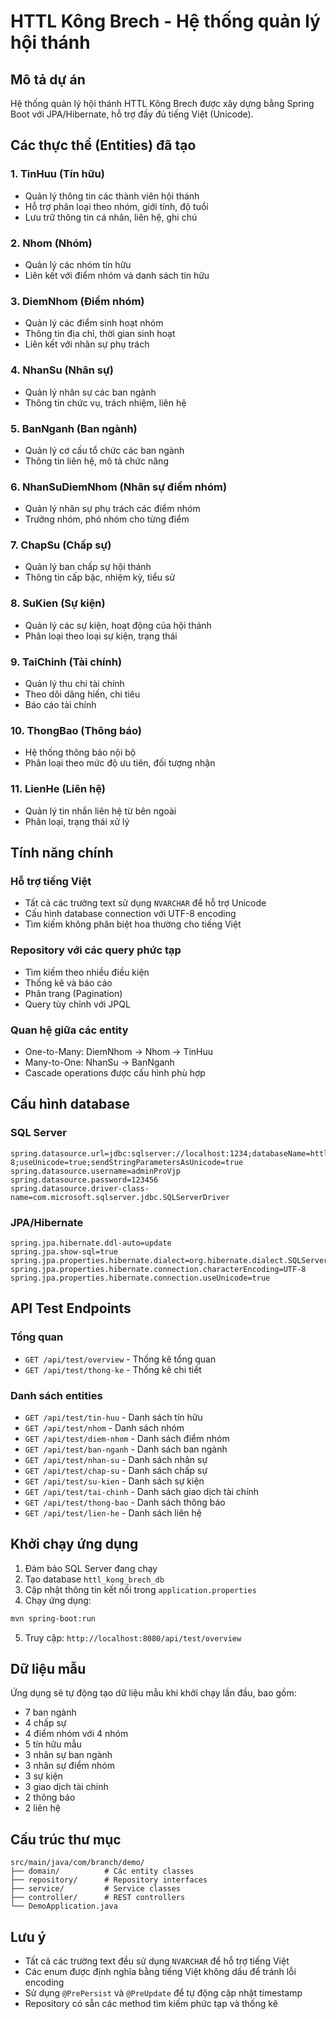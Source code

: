 # HTTL Kông Brech - Hệ thống quản lý hội thánh

## Mô tả dự án
Hệ thống quản lý hội thánh HTTL Kông Brech được xây dựng bằng Spring Boot với JPA/Hibernate, hỗ trợ đầy đủ tiếng Việt (Unicode).

## Các thực thể (Entities) đã tạo

### 1. TinHuu (Tín hữu)
- Quản lý thông tin các thành viên hội thánh
- Hỗ trợ phân loại theo nhóm, giới tính, độ tuổi
- Lưu trữ thông tin cá nhân, liên hệ, ghi chú

### 2. Nhom (Nhóm)
- Quản lý các nhóm tín hữu
- Liên kết với điểm nhóm và danh sách tín hữu

### 3. DiemNhom (Điểm nhóm)
- Quản lý các điểm sinh hoạt nhóm
- Thông tin địa chỉ, thời gian sinh hoạt
- Liên kết với nhân sự phụ trách

### 4. NhanSu (Nhân sự)
- Quản lý nhân sự các ban ngành
- Thông tin chức vụ, trách nhiệm, liên hệ

### 5. BanNganh (Ban ngành)
- Quản lý cơ cấu tổ chức các ban ngành
- Thông tin liên hệ, mô tả chức năng

### 6. NhanSuDiemNhom (Nhân sự điểm nhóm)
- Quản lý nhân sự phụ trách các điểm nhóm
- Trưởng nhóm, phó nhóm cho từng điểm

### 7. ChapSu (Chấp sự)
- Quản lý ban chấp sự hội thánh
- Thông tin cấp bậc, nhiệm kỳ, tiểu sử

### 8. SuKien (Sự kiện)
- Quản lý các sự kiện, hoạt động của hội thánh
- Phân loại theo loại sự kiện, trạng thái

### 9. TaiChinh (Tài chính)
- Quản lý thu chi tài chính
- Theo dõi dâng hiến, chi tiêu
- Báo cáo tài chính

### 10. ThongBao (Thông báo)
- Hệ thống thông báo nội bộ
- Phân loại theo mức độ ưu tiên, đối tượng nhận

### 11. LienHe (Liên hệ)
- Quản lý tin nhắn liên hệ từ bên ngoài
- Phân loại, trạng thái xử lý

## Tính năng chính

### Hỗ trợ tiếng Việt
- Tất cả các trường text sử dụng `NVARCHAR` để hỗ trợ Unicode
- Cấu hình database connection với UTF-8 encoding
- Tìm kiếm không phân biệt hoa thường cho tiếng Việt

### Repository với các query phức tạp
- Tìm kiếm theo nhiều điều kiện
- Thống kê và báo cáo
- Phân trang (Pagination)
- Query tùy chỉnh với JPQL

### Quan hệ giữa các entity
- One-to-Many: DiemNhom -> Nhom -> TinHuu
- Many-to-One: NhanSu -> BanNganh
- Cascade operations được cấu hình phù hợp

## Cấu hình database

### SQL Server
```properties
spring.datasource.url=jdbc:sqlserver://localhost:1234;databaseName=httl_kong_brech_db;encrypt=true;trustServerCertificate=true;characterEncoding=UTF-8;useUnicode=true;sendStringParametersAsUnicode=true
spring.datasource.username=adminProVjp
spring.datasource.password=123456
spring.datasource.driver-class-name=com.microsoft.sqlserver.jdbc.SQLServerDriver
```

### JPA/Hibernate
```properties
spring.jpa.hibernate.ddl-auto=update
spring.jpa.show-sql=true
spring.jpa.properties.hibernate.dialect=org.hibernate.dialect.SQLServerDialect
spring.jpa.properties.hibernate.connection.characterEncoding=UTF-8
spring.jpa.properties.hibernate.connection.useUnicode=true
```

## API Test Endpoints

### Tổng quan
- `GET /api/test/overview` - Thống kê tổng quan
- `GET /api/test/thong-ke` - Thống kê chi tiết

### Danh sách entities
- `GET /api/test/tin-huu` - Danh sách tín hữu
- `GET /api/test/nhom` - Danh sách nhóm
- `GET /api/test/diem-nhom` - Danh sách điểm nhóm
- `GET /api/test/ban-nganh` - Danh sách ban ngành
- `GET /api/test/nhan-su` - Danh sách nhân sự
- `GET /api/test/chap-su` - Danh sách chấp sự
- `GET /api/test/su-kien` - Danh sách sự kiện
- `GET /api/test/tai-chinh` - Danh sách giao dịch tài chính
- `GET /api/test/thong-bao` - Danh sách thông báo
- `GET /api/test/lien-he` - Danh sách liên hệ

## Khởi chạy ứng dụng

1. Đảm bảo SQL Server đang chạy
2. Tạo database `httl_kong_brech_db`
3. Cập nhật thông tin kết nối trong `application.properties`
4. Chạy ứng dụng:
```bash
mvn spring-boot:run
```

5. Truy cập: `http://localhost:8080/api/test/overview`

## Dữ liệu mẫu
Ứng dụng sẽ tự động tạo dữ liệu mẫu khi khởi chạy lần đầu, bao gồm:
- 7 ban ngành
- 4 chấp sự
- 4 điểm nhóm với 4 nhóm
- 5 tín hữu mẫu
- 3 nhân sự ban ngành
- 3 nhân sự điểm nhóm
- 3 sự kiện
- 3 giao dịch tài chính
- 2 thông báo
- 2 liên hệ

## Cấu trúc thư mục
```
src/main/java/com/branch/demo/
├── domain/          # Các entity classes
├── repository/      # Repository interfaces
├── service/         # Service classes
├── controller/      # REST controllers
└── DemoApplication.java
```

## Lưu ý
- Tất cả các trường text đều sử dụng `NVARCHAR` để hỗ trợ tiếng Việt
- Các enum được định nghĩa bằng tiếng Việt không dấu để tránh lỗi encoding
- Sử dụng `@PrePersist` và `@PreUpdate` để tự động cập nhật timestamp
- Repository có sẵn các method tìm kiếm phức tạp và thống kê